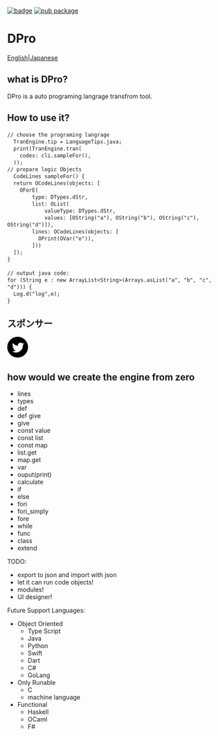 [![badge](https://github.com/normidar/dpro/actions/workflows/dart.yml/badge.svg?branch=main)](https://github.com/normidar/DPro/actions)       [![pub package](https://img.shields.io/pub/v/dpro.svg)](https://pub.dev/packages/dpro)


# DPro

[English](https://github.com/normidar/DPro)|[Japanese](https://github.com/normidar/DPro/blob/main/README-ja.md)

## what is DPro?

DPro is a auto programing langrage transfrom tool.

## How to use it?

```
// choose the programing langrage
  TranEngine.tip = LanguageTips.java;
  print(TranEngine.tran(
    codes: cli.sampleFor(),
  ));
// prepare logic Objects
  CodeLines sampleFor() {
  return OCodeLines(objects: [
    OForE(
        type: DTypes.dStr,
        list: OList(
            valueType: DTypes.dStr,
            values: [OString("a"), OString("b"), OString("c"), OString("d")]),
        lines: OCodeLines(objects: [
          OPrint(OVar("e")),
        ]))
  ]);
}

// output java code:
for (String e : new ArrayList<String>(Arrays.asList("a", "b", "c", "d"))) {
  Log.d("log",e);
}
```

## スポンサー

[![twitter](https://raw.githubusercontent.com/normidar/svgs/main/twitter.svg)](https://twitter.com/itpharmacy1212?ref_src=twsrc%5Etfw)

## how would we create the engine from zero

- lines
- types
- def
- def give
- give
- const value
 - const list
 - const map
- list.get
- map.get
- var
- ouput(print)
- calculate
- if
- else
- fori
- fori_simply
- fore
- while
- func
- class
- extend


TODO:
- export to json and import with json
- let it can run code objects!
- modules!
- UI designer!


Future Support Languages:
- Object Oriented
    - Type Script
    - Java
    - Python
    - Swift
    - Dart
    - C#
    - GoLang
- Only Runable
    - C
    - machine language
- Functional
    - Haskell
    - OCaml
    - F#

